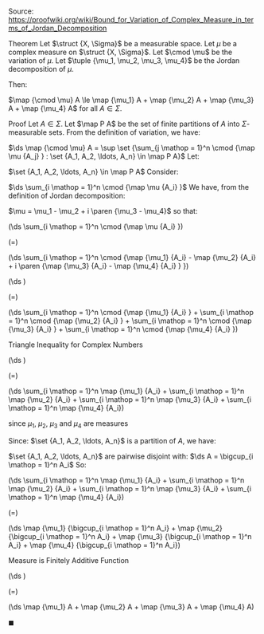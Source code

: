 # 

Source: https://proofwiki.org/wiki/Bound_for_Variation_of_Complex_Measure_in_terms_of_Jordan_Decomposition

Theorem
Let $\struct {X, \Sigma}$ be a measurable space.
Let $\mu$ be a complex measure on $\struct {X, \Sigma}$. 
Let $\cmod \mu$ be the variation of $\mu$. 
Let $\tuple {\mu_1, \mu_2, \mu_3, \mu_4}$ be the Jordan decomposition of $\mu$.

Then: 

$\map {\cmod \mu} A \le \map {\mu_1} A + \map {\mu_2} A + \map {\mu_3} A + \map {\mu_4} A$
for all $A \in \Sigma$.


Proof
Let $A \in \Sigma$.
Let $\map P A$ be the set of finite partitions of $A$ into $\Sigma$-measurable sets.
From the definition of variation, we have: 

$\ds \map {\cmod \mu} A = \sup \set {\sum_{j \mathop = 1}^n \cmod {\map \mu {A_j} } : \set {A_1, A_2, \ldots, A_n} \in \map P A}$
Let: 

$\set {A_1, A_2, \ldots, A_n} \in \map P A$
Consider: 

$\ds \sum_{i \mathop = 1}^n \cmod {\map \mu {A_i} }$
We have, from the definition of Jordan decomposition: 

$\mu = \mu_1 - \mu_2 + i \paren {\mu_3 - \mu_4}$
so that: 














\(\ds \sum_{i \mathop = 1}^n \cmod {\map \mu {A_i} }\)

\(=\)







\(\ds \sum_{i \mathop = 1}^n \cmod {\map {\mu_1} {A_i} - \map {\mu_2} {A_i} + i \paren {\map {\mu_3} {A_i} - \map {\mu_4} {A_i} } }\)




















\(\ds \)

\(=\)







\(\ds \sum_{i \mathop = 1}^n \cmod {\map {\mu_1} {A_i} } + \sum_{i \mathop = 1}^n \cmod {\map {\mu_2} {A_i} } + \sum_{i \mathop = 1}^n \cmod {\map {\mu_3} {A_i} } + \sum_{i \mathop = 1}^n \cmod {\map {\mu_4} {A_i} }\)





Triangle Inequality for Complex Numbers














\(\ds \)

\(=\)







\(\ds \sum_{i \mathop = 1}^n \map {\mu_1} {A_i} + \sum_{i \mathop = 1}^n \map {\mu_2} {A_i} + \sum_{i \mathop = 1}^n \map {\mu_3} {A_i} + \sum_{i \mathop = 1}^n \map {\mu_4} {A_i}\)





since $\mu_1$, $\mu_2$, $\mu_3$ and $\mu_4$ are measures



Since: $\set {A_1, A_2, \ldots, A_n}$ is a partition of $A$, we have: 

$\set {A_1, A_2, \ldots, A_n}$ are pairwise disjoint with:
$\ds A = \bigcup_{i \mathop = 1}^n A_i$
So:














\(\ds \sum_{i \mathop = 1}^n \map {\mu_1} {A_i} + \sum_{i \mathop = 1}^n \map {\mu_2} {A_i} + \sum_{i \mathop = 1}^n \map {\mu_3} {A_i} + \sum_{i \mathop = 1}^n \map {\mu_4} {A_i}\)

\(=\)







\(\ds \map {\mu_1} {\bigcup_{i \mathop = 1}^n A_i} + \map {\mu_2} {\bigcup_{i \mathop = 1}^n A_i} + \map {\mu_3} {\bigcup_{i \mathop = 1}^n A_i} + \map {\mu_4} {\bigcup_{i \mathop = 1}^n A_i}\)





Measure is Finitely Additive Function














\(\ds \)

\(=\)







\(\ds \map {\mu_1} A + \map {\mu_2} A + \map {\mu_3} A + \map {\mu_4} A\)









$\blacksquare$





